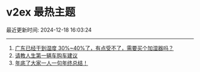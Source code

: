 # v2ex 最热主题

最近更新时间: 2024-12-18 16:03:24

--- 
1. [广东已经干到湿度 30%~40%了，有点受不了，需要买个加湿器吗？](https://www.v2ex.com/t/1098359) 
2. [请教人生第一辆车购车建议](https://www.v2ex.com/t/1098373) 
3. [年底了大家一人一句年终总结！](https://www.v2ex.com/t/1098386) 
